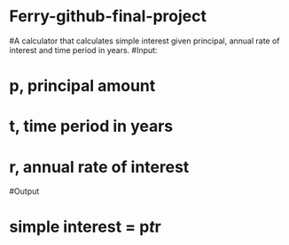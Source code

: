 # Ferry-github-final-project
#A calculator that calculates simple interest given principal, annual rate of interest and time period in years.
#Input:
#   p, principal amount
#   t, time period in years
#   r, annual rate of interest
#Output
#   simple interest = p*t*r
